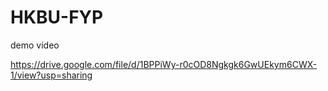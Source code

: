 # HKBU-FYP

demo video

https://drive.google.com/file/d/1BPPiWy-r0cOD8Ngkgk6GwUEkym6CWX-1/view?usp=sharing
